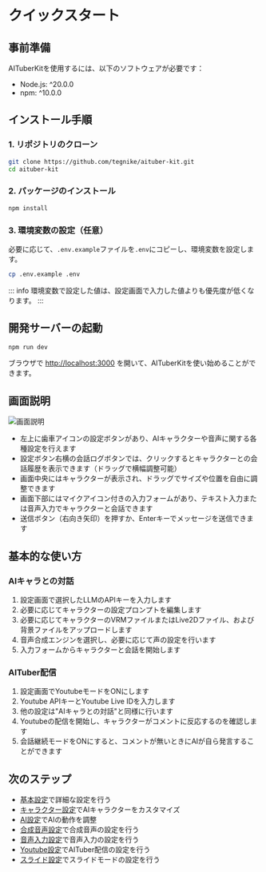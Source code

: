 # クイックスタート

## 事前準備

AITuberKitを使用するには、以下のソフトウェアが必要です：

- Node.js: ^20.0.0
- npm: ^10.0.0

## インストール手順

### 1. リポジトリのクローン

```bash
git clone https://github.com/tegnike/aituber-kit.git
cd aituber-kit
```

### 2. パッケージのインストール

```bash
npm install
```

### 3. 環境変数の設定（任意）

必要に応じて、`.env.example`ファイルを`.env`にコピーし、環境変数を設定します。

```bash
cp .env.example .env
```

::: info
環境変数で設定した値は、設定画面で入力した値よりも優先度が低くなります。
:::

## 開発サーバーの起動

```bash
npm run dev
```

ブラウザで [http://localhost:3000](http://localhost:3000) を開いて、AITuberKitを使い始めることができます。

## 画面説明

![画面説明](/images/quickstart_cm3w4.png)

- 左上に歯車アイコンの設定ボタンがあり、AIキャラクターや音声に関する各種設定を行えます
- 設定ボタン右横の会話ログボタンでは、クリックするとキャラクターとの会話履歴を表示できます（ドラッグで横幅調整可能）
- 画面中央にはキャラクターが表示され、ドラッグでサイズや位置を自由に調整できます
- 画面下部にはマイクアイコン付きの入力フォームがあり、テキスト入力または音声入力でキャラクターと会話できます
- 送信ボタン（右向き矢印）を押すか、Enterキーでメッセージを送信できます

## 基本的な使い方

### AIキャラとの対話

1. 設定画面で選択したLLMのAPIキーを入力します
2. 必要に応じてキャラクターの設定プロンプトを編集します
3. 必要に応じてキャラクターのVRMファイルまたはLive2Dファイル、および背景ファイルをアップロードします
4. 音声合成エンジンを選択し、必要に応じて声の設定を行います
5. 入力フォームからキャラクターと会話を開始します

### AITuber配信

1. 設定画面でYoutubeモードをONにします
2. Youtube APIキーとYoutube Live IDを入力します
3. 他の設定は"AIキャラとの対話"と同様に行います
4. Youtubeの配信を開始し、キャラクターがコメントに反応するのを確認します
5. 会話継続モードをONにすると、コメントが無いときにAIが自ら発言することができます

## 次のステップ

- [基本設定](/guide/basic-settings)で詳細な設定を行う
- [キャラクター設定](/guide/character/common)でAIキャラクターをカスタマイズ
- [AI設定](/guide/ai/common)でAIの動作を調整
- [合成音声設定](/guide/voice-settings)で合成音声の設定を行う
- [音声入力設定](/guide/speech-input-settings)で音声入力の設定を行う
- [Youtube設定](/guide/youtube-settings)でAITuber配信の設定を行う
- [スライド設定](/guide/slide-settings)でスライドモードの設定を行う
